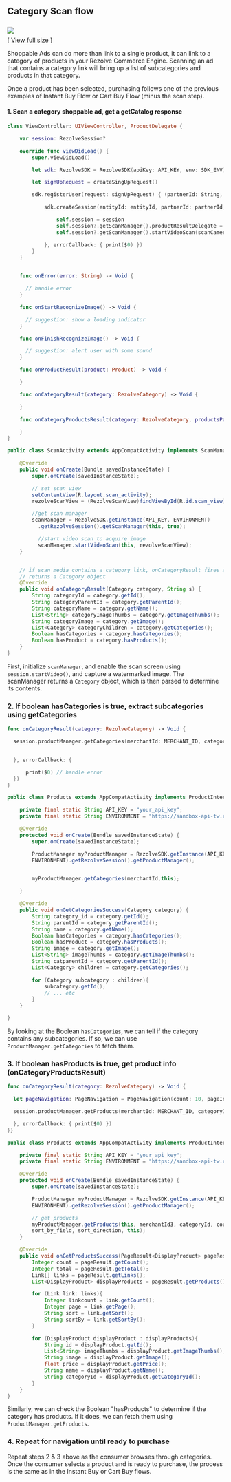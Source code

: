 

## Category Scan flow



<img src="images/JWT-shoppable-ad-flow-category-scan.png" style="margin:6px 0;"><br/>[ <a href="images/JWT-shoppable-ad-flow-category-scan.png" target="_blank">View full size</a> ]

Shoppable Ads can do more than link to a single product, it can link to a category of products in your Rezolve Commerce Engine. Scanning an ad that contains a category link will bring up a list of subcategories and products in that category.

Once a product has been selected, purchasing follows one of the previous examples of Instant Buy Flow or Cart Buy Flow (minus the scan step).



#### 1. Scan a category shoppable ad,  get a getCatalog response

```swift
class ViewController: UIViewController, ProductDelegate {

    var session: RezolveSession?

    override func viewDidLoad() {
        super.viewDidLoad()

        let sdk: RezolveSDK = RezolveSDK(apiKey: API_KEY, env: SDK_ENV)

        let signUpRequest = createSingUpRequest()

        sdk.registerUser(request: signUpRequest) { (partnerId: String, entityId: String) in

            sdk.createSession(entityId: entityId, partnerId: partnerId, device: signUpRequest.device, callback: { (session: RezolveSession) in

                self.session = session
                self.session?.getScanManager().productResultDelegate = self
                self.session?.getScanManager().startVideoScan(scanCameraView: self.view as! ScanCameraView)

            }, errorCallback: { print($0) })
        }
    }


    func onError(error: String) -> Void {

      // handle error
    }

    func onStartRecognizeImage() -> Void {

      // suggestion: show a loading indicator
    }

    func onFinishRecognizeImage() -> Void {

      // suggestion: alert user with some sound
    }

    func onProductResult(product: Product) -> Void {

    }

    func onCategoryResult(category: RezolveCategory) -> Void {

    }

    func onCategoryProductsResult(category: RezolveCategory, productsPage: PageResult<DisplayProduct>) -> Void {

    }
}
```

```java
public class ScanActivity extends AppCompatActivity implements ScanManagerInterface, View.OnClickListener {

    @Override
    public void onCreate(Bundle savedInstanceState) {
        super.onCreate(savedInstanceState);

        // set scan view
        setContentView(R.layout.scan_activity);
        rezolveScanView = (RezolveScanView)findViewById(R.id.scan_view);

        //get scan manager
        scanManager = RezolveSDK.getInstance(API_KEY, ENVIRONMENT)
          .getRezolveSession().getScanManager(this, true);

          //start video scan to acquire image
          scanManager.startVideoScan(this, rezolveScanView);
    }


    // if scan media contains a category link, onCategoryResult fires and
    // returns a Category object
    @Override
    public void onCategoryResult(Category category, String s) {
        String categoryId = category.getId();
        String categoryParentId = category.getParentId();
        String categoryName = category.getName();
        List<String> categoryImageThumbs = category.getImageThumbs();
        String categoryImage = category.getImage();
        List<Category> categoryChildren = category.getCategories();
        Boolean hasCategories = category.hasCategories();
        Boolean hasProduct = category.hasProducts();
    }
}

```

First, initialize `scanManager`, and enable the scan screen using `session.startVideo()`, and capture a watermarked image. The scanManager returns a `Category` object, which is then parsed to determine its contents.



### 2. If boolean hasCategories is true, extract subcategories using getCategories
``` swift
func onCategoryResult(category: RezolveCategory) -> Void {

  session.productManager.getCategories(merchantId: MERCHANT_ID, categoryId: category.id, callback: { category in


  }, errorCallback: {

      print($0) // handle error
  })
}
```
```java
public class Products extends AppCompatActivity implements ProductInterface {

    private final static String API_KEY = "your_api_key";
    private final static String ENVIRONMENT = "https://sandbox-api-tw.rzlvtest.co";

    @Override
    protected void onCreate(Bundle savedInstanceState) {
        super.onCreate(savedInstanceState);

        ProductManager myProductManager = RezolveSDK.getInstance(API_KEY,
        ENVIRONMENT).getRezolveSession().getProductManager();


        myProductManager.getCategories(merchantId,this);

    }

    @Override
    public void onGetCategoriesSuccess(Category category) {
        String category_id = category.getId();
        String parentId = category.getParentId();
        String name = category.getName();
        Boolean hasCategories = category.hasCategories();
        Boolean hasProduct = category.hasProducts();
        String image = category.getImage();
        List<String> imageThumbs = category.getImageThumbs();
        String catparentId = category.getParentId();
        List<Category> children = category.getCategories();

        for (Category subcategory : children){
            subcategory.getId();
            // ... etc
        }
    }

}
```

By looking at the Boolean `hasCategories`, we can tell if the category contains any subcategories. If so, we can use `ProductManager.getCategories` to fetch them.


### 3. If boolean hasProducts is true, get product info (onCategoryProductsResult)
``` swift
func onCategoryResult(category: RezolveCategory) -> Void {

  let pageNavigation: PageNavigation = PageNavigation(count: 10, pageIndex: 0, sortBy: nil, sort: PageNavigationSort.ASC)

  session.productManager.getProducts(merchantId: MERCHANT_ID, categoryId: category.id, pageNavigation: pageNavigation, callback: { (pageResult: PageResult<DisplayProduct>) in

  }, errorCallback: { print($0) })
}}
```
```java
public class Products extends AppCompatActivity implements ProductInterface {

    private final static String API_KEY = "your_api_key";
    private final static String ENVIRONMENT = "https://sandbox-api-tw.rzlvtest.co";

    @Override
    protected void onCreate(Bundle savedInstanceState) {
        super.onCreate(savedInstanceState);

        ProductManager myProductManager = RezolveSDK.getInstance(API_KEY,
        ENVIRONMENT).getRezolveSession().getProductManager();

        // get products
        myProductManager.getProducts(this, merchantId3, categoryId, count, page, 
        sort_by_field, sort_direction, this);
    }

    @Override
    public void onGetProductsSuccess(PageResult<DisplayProduct> pageResult) {
        Integer count = pageResult.getCount();
        Integer total = pageResult.getTotal();
        Link[] links = pageResult.getLinks();
        List<DisplayProduct> displayProducts = pageResult.getProducts();

        for (Link link: links){
            Integer linkcount = link.getCount();
            Integer page = link.getPage();
            String sort = link.getSort();
            String sortBy = link.getSortBy();
        }

        for (DisplayProduct displayProduct : displayProducts){
            String id = displayProduct.getId();
            List<String> imageThumbs = displayProduct.getImageThumbs();
            String image = displayProduct.getImage();
            float price = displayProduct.getPrice();
            String name = displayProduct.getName();
            String categoryId = displayProduct.getCategoryId();
        }
    }
}
```

Similarly, we can check the Boolean "hasProducts" to determine if the category has products. If it does, we can fetch them using `ProductManager.getProducts`.

### 4. Repeat for navigation until ready to purchase

Repeat steps 2 & 3 above as the consumer browses through categories. Once the consumer selects a product and is ready to purchase, the process is the same as in the Instant Buy or Cart Buy flows. 